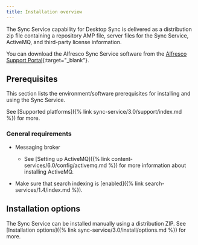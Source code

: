 ```yaml
---
title: Installation overview
---
```


The Sync Service capability for Desktop Sync is delivered as a distribution zip file containing a repository AMP file, server files for the Sync Service, ActiveMQ, and third-party license information.

You can download the Alfresco Sync Service software from the [Alfresco Support Portal](https://support.alfresco.com/){:target="_blank"}.

## Prerequisites

This section lists the environment/software prerequisites for installing and using the Sync Service.

See [Supported platforms]({% link sync-service/3.0/support/index.md %}) for more.

### General requirements

* Messaging broker
  * See [Setting up ActiveMQ]({% link content-services/6.0/config/activemq.md %}) for more information about installing ActiveMQ.

* Make sure that search indexing is [enabled]({% link search-services/1.4/index.md %}).

## Installation options

The Sync Service can be installed manually using a distribution ZIP. See [Installation options]({% link sync-service/3.0/install/options.md %}) for more.
